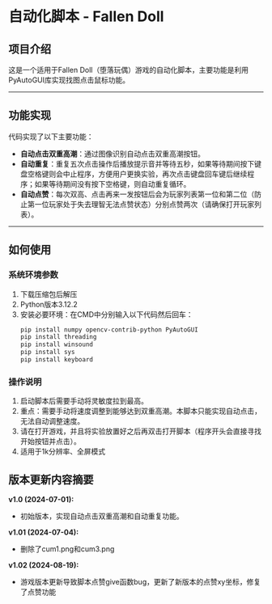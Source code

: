 # 自动化脚本 - Fallen Doll

## 项目介绍

这是一个适用于Fallen Doll（堕落玩偶）游戏的自动化脚本，主要功能是利用PyAutoGUI库实现找图点击鼠标功能。

---

## 功能实现

代码实现了以下主要功能：

- **自动点击双重高潮**：通过图像识别自动点击双重高潮按钮。
- **自动重复**：重复五次点击操作后播放提示音并等待五秒，如果等待期间按下键盘空格键则会中止程序，方便用户更换实验，再次点击键盘回车键后继续程序；如果等待期间没有按下空格键，则自动重复循环。
- **自动点赞**：每次双高、点击再来一发按钮后会为玩家列表第一位和第二位（防止第一位玩家处于失去理智无法点赞状态）分别点赞两次（请确保打开玩家列表）。

---

## 如何使用

### 系统环境参数

1. 下载压缩包后解压
2. Python版本3.12.2
3. 安装必要环境：在CMD中分别输入以下代码然后回车：
   ```sh
   pip install numpy opencv-contrib-python PyAutoGUI
   pip install threading
   pip install winsound
   pip install sys
   pip install keyboard

### 操作说明

1. 启动脚本后需要手动将灵敏度拉到最高。
2. 重点：需要手动将速度调整到能够达到双重高潮。本脚本只能实现自动点击，无法自动调整速度。
3. 请在打开游戏，并且将实验放置好之后再双击打开脚本（程序开头会直接寻找开始按钮并点击）。
4. 适用于1k分辨率、全屏模式

## 版本更新内容摘要

**v1.0 (2024-07-01):**
- 初始版本，实现自动点击双重高潮和自动重复功能。

**v1.01 (2024-07-04):**
- 删除了cum1.png和cum3.png

**v1.02 (2024-08-19):**
- 游戏版本更新导致脚本点赞give函数bug，更新了新版本的点赞xy坐标，修复了点赞功能
